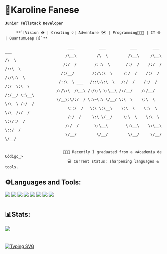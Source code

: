 # 🧩Karoline Fanese 

**`Junior Fullstack Developer`**

         **`[Vision 👁‍ | Creating 💡| Adventure 🗺 | Programming👩🏾‍💻 | IT 🌐 | QuantumLeap 🎯]`**

                                ___           ___           ___       ___       ___     
                               /\__\         /\  \         /\__\     /\__\     /\  \ 
                              /:/  /        /::\  \       /:/  /    /:/  /    /::\  \   
                             /:/__/        /:/\:\  \     /:/  /    /:/  /    /:/\:\  \
                            /::\  \ ___   /::\~\:\  \   /:/  /    /:/  /    /:/  \:\  \
                           /:/\:\  /\__\ /:/\:\ \:\__\ /:/__/    /:/__/    /:/__/ \:\__\
                           \/__\:\/:/  / \:\~\:\ \/__/ \:\  \    \:\  \    \:\  \ /:/  /
                                \::/  /   \:\ \:\__\    \:\  \    \:\  \    \:\  /:/  / 
                                /:/  /     \:\ \/__/     \:\  \    \:\  \    \:\/:/  /
                               /:/  /       \:\__\        \:\__\    \:\__\    \::/  /    
                               \/__/         \/__/         \/__/     \/__/     \/__/ 
 

                              👩🏾‍🎓 Recently I graduated from a <Academia de Código_>
                                💻 Current status: sharpening languages & tools.
                        
## ⚙️Languages and Tools:

![](https://img.shields.io/badge/HTML5-black?style=for-the-badge&logo=html5&logoColor=orange)
![](https://img.shields.io/badge/CSS3-black?style=for-the-badge&logo=css3&logoColor=blue)
![](https://img.shields.io/badge/JavaScript-black?style=for-the-badge&logo=javascript&logoColor=yellow)
![](https://img.shields.io/badge/Java-black?style=for-the-badge&logo=openjdk&logoColor=brown)
![](https://img.shields.io/badge/Spring-black?style=for-the-badge&logo=spring&logoColor=green)
![](https://img.shields.io/badge/GIT-black?style=for-the-badge&logo=git&logoColor=orang)
![](https://img.shields.io/badge/Visual_Studio_Code-black?style=for-the-badge&logo=visual%15studio%15code&logoColor=white)
![](https://img.shields.io/badge/IntelliJ_IDEA-000000.svg?style=for-the-badge&logo=intellij-idea&logoColor=violet)

#

## 📊Stats:

![](https://github-readme-stats.vercel.app/api?username=iFanese&show_icons=true&theme=merko)

#
<a href="https://git.io/typing-svg"><img src="https://readme-typing-svg.demolab.com?font=Fira+Code&pause=1000&color=72F70F&background=000000&center=true&vCenter=true&width=430&height=40&lines=%22I+can+only+show+you+the+door%2C;you're+the+one+that+;has+to+walk+through+it%22;-+Morpheus+(The+Matrix)+." alt="Typing SVG" /></a>
